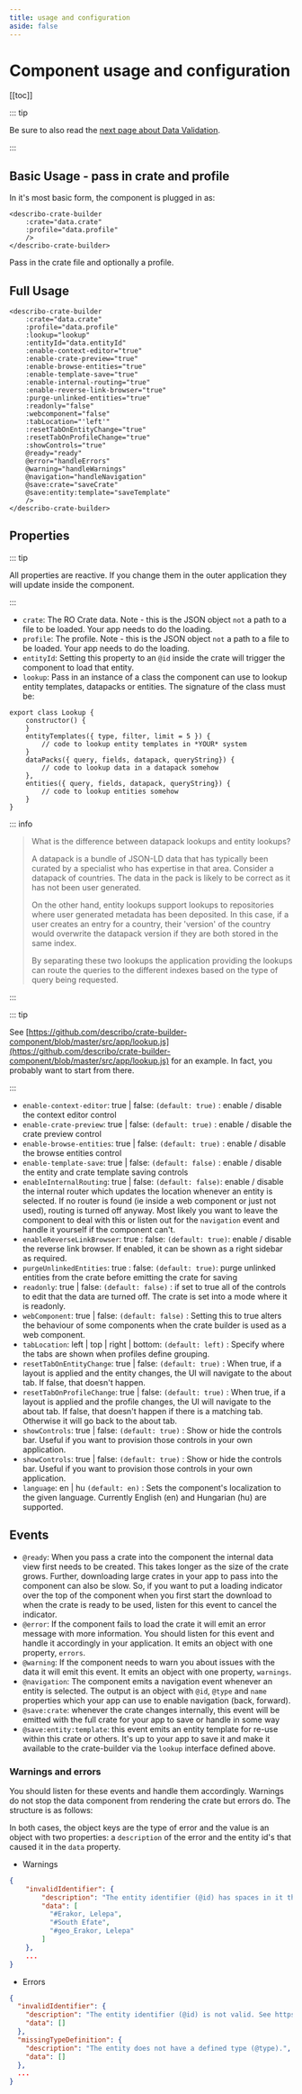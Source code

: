 ```yaml
---
title: usage and configuration
aside: false
---
```


# Component usage and configuration

[[toc]]

::: tip

Be sure to also read the [next page about Data Validation](./validation).

:::

## Basic Usage - pass in crate and profile

In it's most basic form, the component is plugged in as:

```JS
<describo-crate-builder
    :crate="data.crate"
    :profile="data.profile"
    />
</describo-crate-builder>
```

Pass in the crate file and optionally a profile.

## Full Usage

```JS
<describo-crate-builder
    :crate="data.crate"
    :profile="data.profile"
    :lookup="lookup"
    :entityId="data.entityId"
    :enable-context-editor="true"
    :enable-crate-preview="true"
    :enable-browse-entities="true"
    :enable-template-save="true"
    :enable-internal-routing="true"
    :enable-reverse-link-browser="true"
    :purge-unlinked-entities="true"
    :readonly="false"
    :webcomponent="false"
    :tabLocation="'left'"
    :resetTabOnEntityChange="true"
    :resetTabOnProfileChange="true"
    :showControls="true"
    @ready="ready"
    @error="handleErrors"
    @warning="handleWarnings"
    @navigation="handleNavigation"
    @save:crate="saveCrate"
    @save:entity:template="saveTemplate"
    />
</describo-crate-builder>
```

## Properties

::: tip

All properties are reactive. If you change them in the outer application they will update inside the
component.

:::

-   `crate`: The RO Crate data. Note - this is the JSON object `not` a path to a file to be loaded.
    Your app needs to do the loading.
-   `profile`: The profile. Note - this is the JSON object `not` a path to a file to be loaded. Your
    app needs to do the loading.
-   `entityId`: Setting this property to an `@id` inside the crate will trigger the component to
    load that entity.
-   `lookup`: Pass in an instance of a class the component can use to lookup entity templates,
    datapacks or entities. The signature of the class must be:

```JS
export class Lookup {
    constructor() {
    }
    entityTemplates({ type, filter, limit = 5 }) {
        // code to lookup entity templates in *YOUR* system
    }
    dataPacks({ query, fields, datapack, queryString}) {
        // code to lookup data in a datapack somehow
    },
    entities({ query, fields, datapack, queryString}) {
        // code to lookup entities somehow
    }
}
```

::: info

> What is the difference between datapack lookups and entity lookups?
>
> A datapack is a bundle of JSON-LD data that has typically been curated by a specialist who has
> expertise in that area. Consider a datapack of countries. The data in the pack is likely to be
> correct as it has not been user generated.
>
> On the other hand, entity lookups support lookups to repositories where user generated metadata
> has been deposited. In this case, if a user creates an entry for a country, their 'version' of the
> country would overwrite the datapack version if they are both stored in the same index.
>
> By separating these two lookups the application providing the lookups can route the queries to the
> different indexes based on the type of query being requested.

:::

::: tip

See
[https://github.com/describo/crate-builder-component/blob/master/src/app/lookup.js](https://github.com/describo/crate-builder-component/blob/master/src/app/lookup.js)
for an example. In fact, you probably want to start from there.

:::

-   `enable-context-editor`: true | false: `(default: true)` : enable / disable the context editor
    control
-   `enable-crate-preview`: true | false: `(default: true)` : enable / disable the crate preview
    control
-   `enable-browse-entities`: true | false: `(default: true)` : enable / disable the browse entities
    control
-   `enable-template-save`: true | false: `(default: false)` : enable / disable the entity and crate
    template saving controls
-   `enableInternalRouting`: true | false: `(default: false)`: enable / disable the internal router
    which updates the location whenever an entity is selected. If no router is found (ie inside a
    web component or just not used), routing is turned off anyway. Most likely you want to leave the
    component to deal with this or listen out for the `navigation` event and handle it yourself if
    the component can't.
-   `enableReverseLinkBrowser`: true : false: `(default: true)`: enable / disable the reverse link
    browser. If enabled, it can be shown as a right sidebar as required.
-   `purgeUnlinkedEntities`: true : false: `(default: true)`: purge unlinked entities from the crate
    before emitting the crate for saving
-   `readonly`: true | false: `(default: false)` : if set to true all of the controls to edit that
    the data are turned off. The crate is set into a mode where it is readonly.
-   `webComponent`: true | false: `(default: false)` : Setting this to true alters the behaviour of
    some components when the crate builder is used as a web component.
-   `tabLocation`: left | top | right | bottom: `(default: left)` : Specify where the tabs are shown
    when profiles define grouping.
-   `resetTabOnEntityChange`: true | false: `(default: true)` : When true, if a layout is applied
    and the entity changes, the UI will navigate to the about tab. If false, that doesn't happen.
-   `resetTabOnProfileChange`: true | false: `(default: true)` : When true, if a layout is applied
    and the profile changes, the UI will navigate to the about tab. If false, that doesn't happen if
    there is a matching tab. Otherwise it will go back to the about tab.
-   `showControls`: true | false: `(default: true)` : Show or hide the controls bar. Useful if you
    want to provision those controls in your own application.
-   `showControls`: true | false: `(default: true)` : Show or hide the controls bar. Useful if you
    want to provision those controls in your own application.
-   `language`: en | hu `(default: en)` : Sets the component's localization to the given language.
    Currently English (en) and Hungarian (hu) are supported.

## Events

-   `@ready`: When you pass a crate into the component the internal data view first needs to be
    created. This takes longer as the size of the crate grows. Further, downloading large crates in
    your app to pass into the component can also be slow. So, if you want to put a loading indicator
    over the top of the component when you first start the download to when the crate is ready to be
    used, listen for this event to cancel the indicator.
-   `@error`: If the component fails to load the crate it will emit an error message with more
    information. You should listen for this event and handle it accordingly in your application. It
    emits an object with one property, `errors`.
-   `@warning`: If the component needs to warn you about issues with the data it will emit this
    event. It emits an object with one property, `warnings`.
-   `@navigation`: The component emits a navigation event whenever an entity is selected. The output
    is an object with `@id`, `@type` and `name` properties which your app can use to enable
    navigation (back, forward).
-   `@save:crate`: whenever the crate changes internally, this event will be emitted with the full
    crate for your app to save or handle in some way
-   `@save:entity:template`: this event emits an entity template for re-use within this crate or
    others. It's up to your app to save it and make it available to the crate-builder via the
    `lookup` interface defined above.

### Warnings and errors

You should listen for these events and handle them accordingly. Warnings do not stop the data
component from rendering the crate but errors do. The structure is as follows:

In both cases, the object keys are the type of error and the value is an object with two properties:
a `description` of the error and the entity id's that caused it in the `data` property.

-   Warnings

```JSON
{
    "invalidIdentifier": {
        "description": "The entity identifier (@id) has spaces in it that should be encoded. Describo will do this to pass the validate test but the data must be corrected manually.",
        "data": [
          "#Erakor, Lelepa",
          "#South Efate",
          "#geo_Erakor, Lelepa"
        ]
    },
    ...
}
```

-   Errors

```JSON
{
  "invalidIdentifier": {
    "description": "The entity identifier (@id) is not valid. See https://github.com/describo/crate-builder-component/blob/master/README.identifiers.md for more information",
    "data": []
  },
  "missingTypeDefinition": {
    "description": "The entity does not have a defined type (@type).",
    "data": []
  },
  ...
}
```
